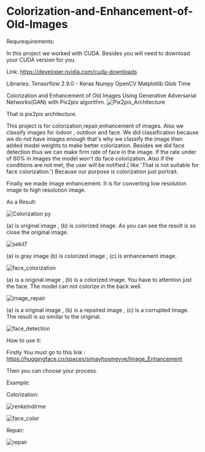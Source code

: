# Colorization-and-Enhancement-of-Old-Images

Requrequirements:

In this project we worked with CUDA. Besides you will need to download your CUDA version for you.

Link: https://developer.nvidia.com/cuda-downloads

Libraries:
Tensorflow 2.9.0 - Keras
Numpy
OpenCV
Matplotlib
Glob
Time



Colorization and Enhancement of Old Images Using Generative Adversarial Networks(GAN) with Pix2pix algorithm.
![Pix2pix_Architecture](https://user-images.githubusercontent.com/44208327/172026753-410766a6-9e1a-420a-8dbc-8ed4c6145161.png)

That is pix2pix architecture.


This project is for colorization,repair,enhancement of images. Also we classify images for indoor , outdoor and face.
We did classification because we do not have images enough that's why we classify the image then added model weights to make better colorization.
Besides we did face detection thus we can make firm rate of face in the image. If the rate under of 60% in images the model won't do face colorization. Also if the conditions are not met, the user will be notified.( like 'That is not suitable for face colorization.') Because our purpose is colorization just portrait.

Finally we made image enhancement. It is for converting low resolution image to high resolution image.

As a Result:

![Colorization py](https://user-images.githubusercontent.com/44208327/172026615-868d7499-beca-4651-981d-4a543342190c.png)

(a) is original image , (b) is colorized image. As you can see the result is so close the original image.


![sekil7](https://user-images.githubusercontent.com/44208327/172026629-ee543820-2f31-4534-a7f8-37dcd2bb7187.png)

(a) is gray image (b) is colorized image , (c) is enhancement image.


![face_colorization](https://user-images.githubusercontent.com/44208327/172026644-bcd93e26-03c5-4718-95f9-5369842b93a1.png)

(a) is a original image , (b) is a colorized image. You have to attention just the face. The model can not colorize in the back well.

![image_repair](https://user-images.githubusercontent.com/44208327/172026685-8c2d9662-cfa7-4fa8-8ee0-9e6e2ca1b78a.png)

(a) is a original image , (b) is a repaired image , (c) is a corrupted image. The result is so similar to the original.

![face_detection](https://user-images.githubusercontent.com/44208327/172026766-4eeef3f8-7386-4a4e-b197-1880e7b48a0e.png)


How to use it:

Firstly You must go to this link : https://huggingface.co/spaces/simayhosmeyve/Image_Enhancement

Then you can choose your process.

Example:

Colorization:

![renkelndirme](https://user-images.githubusercontent.com/44208327/175300041-13be232a-8ec6-4677-b0f4-0ae610240526.png)


![face_color](https://user-images.githubusercontent.com/44208327/175300139-6bcd1610-00c5-41cc-bfdf-47ba8fa9c0e0.png)


Repair:

![repair](https://user-images.githubusercontent.com/44208327/175300103-fc0b8a0b-007a-4cdb-8b45-66b8d2bf00e2.png)






